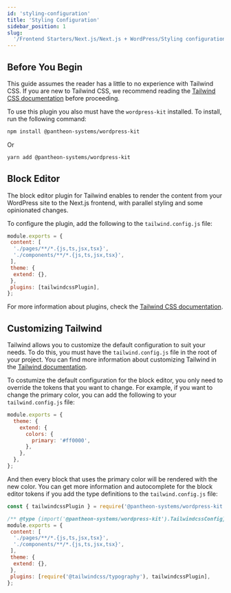 ```yaml
---
id: 'styling-configuration'
title: 'Styling Configuration'
sidebar_position: 1
slug:
  '/Frontend Starters/Next.js/Next.js + WordPress/Styling configuration'
---
```


## Before You Begin

This guide assumes the reader has a little to no experience with Tailwind CSS. If you are new to Tailwind CSS, we recommend reading the [Tailwind CSS documentation](https://tailwindcss.com/docs) before proceeding.

To use this plugin you also must have the `wordpress-kit` installed. To install, run the following command:

```bash
npm install @pantheon-systems/wordpress-kit
```

Or

```bash
yarn add @pantheon-systems/wordpress-kit
```


## Block Editor

The block editor plugin for Tailwind enables to render the content from your WordPress site to the Next.js frontend, with parallel styling and some opinionated changes.

To configure the plugin, add the following to the `tailwind.config.js` file:

```js
module.exports = {
 content: [
  './pages/**/*.{js,ts,jsx,tsx}',
  './components/**/*.{js,ts,jsx,tsx}',
 ],
 theme: {
  extend: {},
 },
 plugins: [tailwindcssPlugin],
};
```

For more information about plugins, check the [Tailwind CSS documentation](https://tailwindcss.com/docs/plugins).

## Customizing Tailwind

Tailwind allows you to customize the default configuration to suit your needs. To do this, you must have the `tailwind.config.js` file in the root of your project. You can find more information about customizing Tailwind in the [Tailwind documentation](https://tailwindcss.com/docs/configuration).

To costumize the default configuration for the block editor, you only need to override the tokens that you want to change. For example, if you want to change the primary color, you can add the following to your `tailwind.config.js` file:

```js
module.exports = {
  theme: {
    extend: {
      colors: {
        primary: '#ff0000',
      },
    },
  },
};
```

And then every block that uses the primary color will be rendered with the new color. You can get more information and autocomplete for the block editor tokens if you add the type definitions to the `tailwind.config.js` file:

```js
const { tailwindcssPlugin } = require('@pantheon-systems/wordpress-kit');

/** @type {import('@pantheon-systems/wordpress-kit').TailwindcssConfig} */
module.exports = {
 content: [
  './pages/**/*.{js,ts,jsx,tsx}',
  './components/**/*.{js,ts,jsx,tsx}',
 ],
 theme: {
  extend: {},
 },
 plugins: [require('@tailwindcss/typography'), tailwindcssPlugin],
};

```
